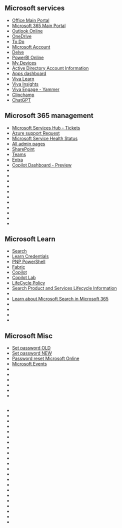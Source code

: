 ## Microsoft services

* [Office Main Portal](https://www.office.com/?auth=2)
* [Microsoft 365 Main Portal](https://www.microsoft365.com/apps?auth=2&home=1)
* [Outlook Online](https://outlook.live.com/mail/0/)
* [OneDrive](https://onedrive.live.com/?id=root&cid=6F547F21C5FA4D14)
* [To Do](https://to-do.live.com/tasks/)
* [Microsoft Account](https://account.microsoft.com/)
* [Delve](https://eur.delve.office.com/)
* [PowerBI Online](https://app.powerbi.com/home?experience=power-bi)
* [My Devices](https://myaccount.microsoft.com/device-list)
* [Active Directory Account Information](https://account.activedirectory.windowsazure.com/r/#/profile)
* [Apps dashboard](https://myapplications.microsoft.com/#optIn)
* [Viva Learn](https://learning.cloud.microsoft/home/Providers)
* [Viva Insights](https://insights.cloud.microsoft/?s=shell&user_email=Bas.Willemstijn@mn.nl#/PersonalApp/Home/)
* [Viva Engage - Yammer](https://engage.cloud.microsoft/main/org/mn.onmicrosoft.com/feed?domainRedirect=true)
* [Clipchamp](https://www.office.com/launch/clipchamp?auth=2)
* [ChatGPT](https://chat.openai.com/)


## Microsoft 365 management

* [Microsoft Services Hub - Tickets](https://serviceshub.microsoft.com/databoard?workspaceId=96ddb3b6-a94a-4624-8ff3-68b33de44b49)
* [Azure support Request](https://portal.azure.com/#create/Microsoft.Support)
* [Microsoft Service Health Status](https://status.cloud.microsoft/)
* [All admin pages](https://admin.microsoft.com/Adminportal/Home#/alladmincenters)
* [SharePoint](https://mn-admin.sharepoint.com/_layouts/15/online/AdminHome.aspx#/home)
* [Teams](https://admin.teams.microsoft.com/dashboard)
* [Entra](https://entra.microsoft.com/#home)
* [Copilot Dashboard - Preview](https://app.powerbi.com/groups/me/apps/7151082a-5a3a-4a94-af92-90ffa41ab05a/reports/05117dff-1ce1-4b02-845a-e1a66c77b6ff/ReportSectionf3a7a62277040dab4009?referrer=appsource.microsoft.com&experience=power-bi)
* []()
* []()
* []()
* []()
* []()
* []()
* []()
* []()
* []()
* []()
* []()

## Microsoft Learn

* [Search](https://learn.microsoft.com/en-us/microsoftsearch/overview-microsoft-search)
* [Learn Credentials](https://learn.microsoft.com/en-us/credentials/browse/)
* [PNP PowerShell](https://pnp.github.io/powershell/index.html)
* [Fabric](https://learn.microsoft.com/en-us/fabric/get-started/)
* [Copilot](https://learn.microsoft.com/en-us/copilot/microsoft-365/)
* [Copilot Lab](https://copilot.cloud.microsoft/en-US/prompts?ocid=copilot_akams_copilotlab)
* [LifeCycle Policy](https://learn.microsoft.com/en-us/lifecycle/)
* [Search Product and Services Lifecycle Information](https://learn.microsoft.com/en-us/lifecycle/products/)
* [](https://support.microsoft.com/en-us/office/learn-about-microsoft-search-in-microsoft-365-b8bf5a2c-7515-40a9-9a6a-b8ed382c86bc?ui=en-us&rs=en-us&ad=us)
* [Learn about Microsoft Search in Microsoft 365](https://support.microsoft.com/en-us/office/learn-about-microsoft-search-in-microsoft-365-b8bf5a2c-7515-40a9-9a6a-b8ed382c86bc?ui=en-us&rs=en-us&ad=us)
* []()
* []()
* []()
* []()


## Microsoft Misc

* [Set password OLD](https://account.activedirectory.windowsazure.com/ChangePassword.aspx)
* [Set password NEW](https://mysignins.microsoft.com/security-info/password/change)
* [Password reset Microsoft Online](https://passwordreset.microsoftonline.com/)
* [Microsoft Events](https://events.microsoft.com/en-us/allevents/?deliverylanguage=English&deliverylanguage=Nederlands&clientTimeZone=1&format=Digital)
* []()
* []()
* []()
* []()
* []()
* []()

  
## 
* []()
* []()
* []()
* []()
* []()
* []()
* []()
* []()
* []()
* []()
* []()
* []()
* []()
* []()
* []()
* []()
* []()
* []()
* []()
* []()
* []()
* []()
